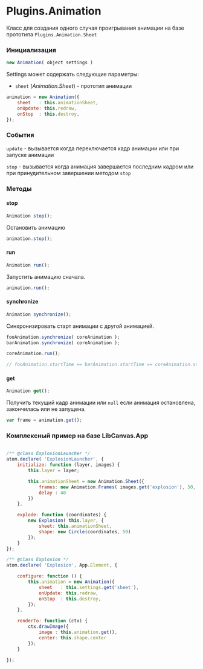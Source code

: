 Plugins.Animation
=================

Класс для создания одного случая проигрывания анимации на базе прототипа `Plugins.Animation.Sheet`

### Инициализация

```js
new Animation( object settings )
```

Settings может содержать следующие параметры:

* `sheet` (*Animation.Sheet*) - прототип анимации

```js
animation = new Animation({
	sheet   : this.animationSheet,
	onUpdate: this.redraw,
	onStop  : this.destroy,
});
```

### События

`update` - вызывается когда переключается кадр анимации или при запуске анимации

`stop` - вызывается когда анимация завершается последним кадром или при принудительном завершении методом `stop`

### Методы

#### stop

```js
Animation stop();
```

Остановить анимацию

```js
animation.stop();
```

#### run

```js
Animation run();
```

Запустить анимацию сначала.

```js
animation.run();
```

#### synchronize

```js
Animation synchronize();
```

Синхронизировать старт анимации с другой анимацией.

```js
fooAnimation.synchronize( coreAnimation );
barAnimation.synchronize( coreAnimation );

coreAnimation.run();

// fooAnimation.startTime == barAnimation.startTime == coreAnimation.startTime
```

#### get

```js
Animation get();
```

Получить текущий кадр анимации или `null` если анимация остановлена, закончилась или не запущена.

```js
var frame = animation.get();
```

### Комплексный пример на базе LibCanvas.App

```js

/** @class ExplosionLauncher */
atom.declare( 'ExplosionLauncher', {
	initialize: function (layer, images) {
		this.layer = layer;

		this.animationSheet = new Animation.Sheet({
			frames: new Animation.Frames( images.get('explosion'), 50, 50 ),
			delay : 40
		})
	},

	explode: function (coordinates) {
		new Explosion( this.layer, {
			sheet: this.animationSheet,
			shape: new Circle(coordinates, 50)
		});
	}
});

/** @class Explosion */
atom.declare( 'Explosion', App.Element, {

	configure: function () {
		this.animation = new Animation({
			sheet   : this.settings.get('sheet'),
			onUpdate: this.redraw,
			onStop  : this.destroy,
		});
	},

	renderTo: function (ctx) {
		ctx.drawImage({
			image : this.animation.get(),
			center: this.shape.center
		});
	}

});
```
